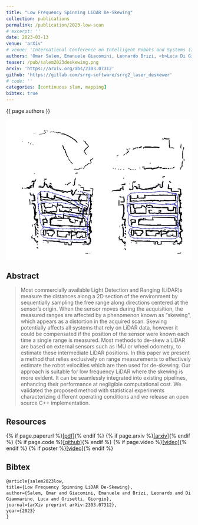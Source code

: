 ```yaml
---
title: "Low Frequency Spinning LiDAR De-Skewing"
collection: publications
permalink: /publication/2023-low-scan
# excerpt: ''
date: 2023-03-13
venue: 'arXiv'
# venue: 'International Conference on Intelligent Robots and Systems (IROS) (just accepted)'
authors: 'Omar Salem, Emanuele Giacomini, Leonardo Brizi, <b>Luca Di Giammarino</b>, Giorgio Grisetti'
teaser: /pub/salem2023deskewing.png
arxiv: 'https://arxiv.org/abs/2303.07312'
github: 'https://gitlab.com/srrg-software/srrg2_laser_deskewer'
# code: ''
categories: [continuous slam, mapping]
bibtex: true
---
```


{{ page.authors }}

<img class="pub_teaser" src="../images/pub/salem2023deskewing.png" alt="Teaser Image" title="teaser" />


## Abstract

> Most commercially available Light Detection and
Ranging (LiDAR)s measure the distances along a 2D section
of the environment by sequentially sampling the free range
along directions centered at the sensor’s origin. When the sensor
moves during the acquisition, the measured ranges are affected
by a phenomenon known as “skewing”, which appears as a
distortion in the acquired scan. Skewing potentially affects
all systems that rely on LiDAR data, however it could be
compensated if the position of the sensor were known each
time a single range is measured. Most methods to de-skew a
LiDAR are based on external sensors such as IMU or wheel
odometry, to estimate these intermediate LiDAR positions. In
this paper we present a method that relies exclusively on range
measurements to effectively estimate the robot velocities which
are then used for de-skewing. Our approach is suitable for low
frequency LiDAR where the skewing is more evident. It can be
seamlessly integrated into existing pipelines, enhancing their
performance at negligible computational cost. We validated the
proposed method with statistical experiments characterizing
different operating conditions and we release an open source
C++ implementation.

## Resources

{% if page.paperurl %}<a href=" {{ page.paperurl }} ">[pdf]</a>{% endif %} {% if page.arxiv %}<a href=" {{ page.arxiv }} ">[arxiv]</a>{% endif %} {% if page.code %}<a href=" {{ page.code }} ">[github]</a>{% endif %} {% if page.video %}<a href=" {{ page.video }} ">[video]</a>{% endif %} {% if poster %}<a href=" {{ page.poster }} ">[video]</a>{% endif %}

## Bibtex 
    @article{salem2023low,
    title={Low Frequency Spinning LiDAR De-Skewing},
    author={Salem, Omar and Giacomini, Emanuele and Brizi, Leonardo and Di Giammarino, Luca and Grisetti, Giorgio},
    journal={arXiv preprint arXiv:2303.07312},
    year={2023}
    }